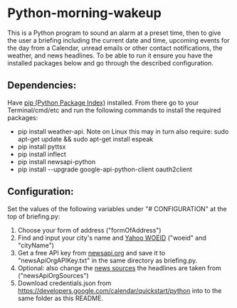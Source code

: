 <h1>Python-morning-wakeup</h1>
<p>This is a Python program to sound an alarm at a preset time, then to give the user a briefing including the current date and time, upcoming events for the day from a Calendar, unread emails or other contact notifications, the weather, and news headlines. To be able to run it ensure you have the installed packages below and go through the described configuration.</p>

<h2>Dependencies:</h2>
<p>Have <a href="https://pypi.org/project/pip/">pip (Python Package Index)</a> installed. From there go to your Terminal/cmd/etc and run the following commands to install the required packages:</p>
<ul>
<li>pip install weather-api. Note on Linux this may in turn also require: sudo apt-get update && sudo apt-get install espeak</li>
<li>pip install pyttsx</li>
<li>pip install inflect</li>
<li>pip install newsapi-python</li>
<li>pip install --upgrade google-api-python-client oauth2client</li>
</ul>

<h2>Configuration:</h2>
<p>Set the values of the following variables under "# CONFIGURATION" at the top of briefing.py:</hp>
<ol>
<li>Choose your form of address ("formOfAddress")</li>
<li>Find and input your city's name and <a href="https://developer.yahoo.com/weather/documentation.html">Yahoo WOEID</a> ("woeid" and "cityName")</li>
<li>Get a free API key from <a href="https://newsapi.org/">newsapi.org</a> and save it to "newsApiOrgAPIKey.txt" in the same directory as briefing.py.</li>
<li>Optional: also change the <a href="https://newsapi.org/docs/endpoints/sources">news sources</a> the headlines are taken from ("newsApiOrgSources")</li>
<li>Download credentials.json from <a href="https://developers.google.com/calendar/quickstart/python">https://developers.google.com/calendar/quickstart/python</a> into to the same folder as this README.</li>
</ol>
